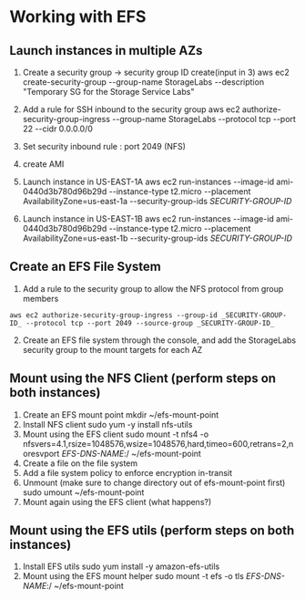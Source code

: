 
# Working with EFS

## Launch instances in multiple AZs
1. Create a security group -> security group ID create(input in 3)
aws ec2 create-security-group --group-name StorageLabs --description "Temporary SG for the Storage Service Labs"

2. Add a rule for SSH inbound to the security group
aws ec2 authorize-security-group-ingress --group-name StorageLabs --protocol tcp --port 22 --cidr 0.0.0.0/0

3. Set security inbound rule : port 2049 (NFS)

4. create AMI

5. Launch instance in US-EAST-1A
aws ec2 run-instances --image-id ami-0440d3b780d96b29d --instance-type t2.micro --placement AvailabilityZone=us-east-1a --security-group-ids _SECURITY-GROUP-ID_

4. Launch instance in US-EAST-1B
aws ec2 run-instances --image-id ami-0440d3b780d96b29d --instance-type t2.micro --placement AvailabilityZone=us-east-1b --security-group-ids _SECURITY-GROUP-ID_

## Create an EFS File System

1. Add a rule to the security group to allow the NFS protocol from group members

```
aws ec2 authorize-security-group-ingress --group-id _SECURITY-GROUP-ID_ --protocol tcp --port 2049 --source-group _SECURITY-GROUP-ID_
```

2. Create an EFS file system through the console, and add the StorageLabs security group to the mount targets for each AZ

## Mount using the NFS Client (perform steps on both instances)
1. Create an EFS mount point
mkdir ~/efs-mount-point
2. Install NFS client
sudo yum -y install nfs-utils
3. Mount using the EFS client
	sudo mount -t nfs4 -o nfsvers=4.1,rsize=1048576,wsize=1048576,hard,timeo=600,retrans=2,noresvport _EFS-DNS-NAME_:/ ~/efs-mount-point
4. Create a file on the file system
5. Add a file system policy to enforce encryption in-transit
6. Unmount (make sure to change directory out of efs-mount-point first)
	sudo umount ~/efs-mount-point
7. Mount again using the EFS client (what happens?)

## Mount using the EFS utils (perform steps on both instances)
1. Install EFS utils
sudo yum install -y amazon-efs-utils
2. Mount using the EFS mount helper
sudo mount -t efs -o tls _EFS-DNS-NAME_:/ ~/efs-mount-point